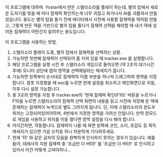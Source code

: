 이 프로그램에 대하여.
Yostar에서 만든 스텔라소라를 플레이 하는데, 별의 탑에서 새로운 도자기를 빚을 때 마다 잠재력 확인하는게 너무 귀찮고 화가나서 AI를 괴롭혀서 만들었습니다.
용도는 별의 탑을 돌기 전에 에디터에서 사전에 사용할 잠재력을 덱처럼 만들고, 그렇게 만든 덱을 기반으로 별의 탑을 돌다가 잠재력 선택을 해야할 때 내가 덱에 넣어둔 잠재력이 어떤건지 알려주는 용도입니다.


이 프로그램을 사용하는 방법.
1. 스텔라소라 플레이 도중, 별의 탑에서 잠재력을 선택하는 상황.
2. 가능하면 첫번째 잠재력이 선택되어 좀 커져 있을 때 tracker.exe 를 실행합니다.
3. 해당 프로그램을 실행 시킨 후 스텔라소라 게임으로 돌아오면 (약 2초의 대기시간 후에) 모니터 상단에 캡처 영역을 선택해달라는 메세지가 뜹니다.
4. 가능하면 왼쪽부터 순서대로 잠재력의 이름 부분을 하나씩 드래그하여 영역을 지정합니다.
   잘못 지정했을 때 esc를 누르면 현재 설정을 취소하고 메인화면으로 이동, 이후 다시 설정 가능합니다.
5. 총 3곳의 영역을 지정 후 tracker.exe의 '현재 잠재력 확인(F10)' 버튼을 누르거나 F10을 누르면 스텔라소라의 잠재력 선택 화면의 내용을 읽고 사전에 저장해 둔 덱에 존재하는 잠재력이 녹색으로 별도 그려지게 됩니다.
   단, 이때 스텔라소라의 윈도우 위치는 고정되어있어야하며, 4번에서 지정한 영역을 가려선 안됩니다. 만약 창모드로 게임을 사용하고 위치를 이동 했다면 영역 설정을 다시 해야 합니다.
6. 어지간하면, 작동합니다. 잠재력이 나올 때 화면 왼쪽에 코인, 소리, 호감도 등 획득 메세지가 있으면 가끔 오작동 하니 차분하게 기다려주세요.
7. 현재 '텨' 와 같은 글자의 모음을 완벽하게 인식하지 못하는 경우가 있습니다. 예를들어, 테레사의 지원 잠재력 중 '조금만 더 버텨!' 를 '조금만 더 버터!' 로 인식하고 있어서 이건 어떻게 고쳐야하나...

